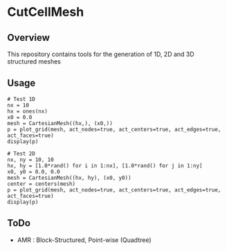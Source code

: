 # CutCellMesh

## Overview
This repository contains tools for the generation of 1D, 2D and 3D structured meshes

## Usage
```
# Test 1D
nx = 10
hx = ones(nx)
x0 = 0.0
mesh = CartesianMesh((hx,), (x0,))
p = plot_grid(mesh, act_nodes=true, act_centers=true, act_edges=true, act_faces=true)
display(p)

# Test 2D
nx, ny = 10, 10
hx, hy = [1.0*rand() for i in 1:nx], [1.0*rand() for j in 1:ny]
x0, y0 = 0.0, 0.0
mesh = CartesianMesh((hx, hy), (x0, y0))
center = centers(mesh)
p = plot_grid(mesh, act_nodes=true, act_centers=true, act_edges=true, act_faces=true)
display(p)
```

## ToDo
- AMR : Block-Structured, Point-wise (Quadtree)